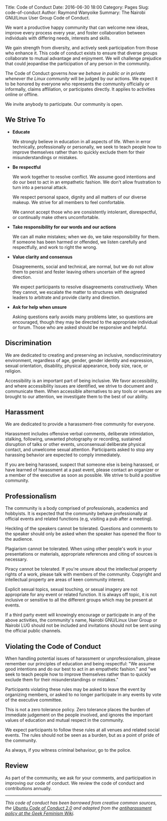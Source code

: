 Title: Code of Conduct
Date: 2016-06-30 18:00
Category: Pages
Slug: code-of-conduct
Author: Raymond Wanyoike
Summary: The Nairobi GNU/Linux User Group Code of Conduct.

We want a productive happy community that can welcome new ideas, improve every process every year, and foster collaboration between individuals with differing needs, interests and skills.

We gain strength from diversity, and actively seek participation from those who enhance it. This code of conduct exists to ensure that diverse groups collaborate to mutual advantage and enjoyment. We will challenge prejudice that could jeopardise the participation of any person in the community.

The Code of Conduct governs _how we behave in public or in private whenever the Linux community_ will be judged by our actions. We expect it to be honored by everyone who represents the community officially or informally, claims affiliation, or participates directly. It applies to activities online or offline.

We invite anybody to participate. Our community is open.

## We Strive To

- **Educate**

    We strongly believe in education in all aspects of life. When in error technically, professionally or personally, we seek to teach people how to improve themselves rather than to quickly exclude them for their misunderstandings or mistakes.

- **Be respectful**

    We work together to resolve conflict. We assume good intentions and do our best to act in an empathetic fashion. We don't allow frustration to turn into a personal attack.

    We respect personal space, dignity and all matters of our diverse makeup. We strive for all members to feel comfortable.

    We cannot accept those who are consistently intolerant, disrespectful, or continually make others uncomfortable.

- **Take responsibility for our words and our actions**

    We can all make mistakes; when we do, we take responsibility for them. If someone has been harmed or offended, we listen carefully and respectfully, and work to right the wrong.

- **Value clarity and consensus**

    Disagreements, social and technical, are normal, but we do not allow them to persist and fester leaving others uncertain of the agreed direction.

    We expect participants to resolve disagreements constructively. When they cannot, we escalate the matter to structures with designated leaders to arbitrate and provide clarity and direction.

- **Ask for help when unsure**

    Asking questions early avoids many problems later, so questions are encouraged, though they may be directed to the appropriate individual or forum. Those who are asked should be responsive and helpful.

## Discrimination

We are dedicated to creating and preserving an inclusive, nondiscriminatory environment, regardless of age, gender, gender identity and expression, sexual orientation, disability, physical appearance, body size, race, or religion.

Accessibility is an important part of being inclusive. We favor accessibility, and where accessibility issues are identified, we strive to document and communicate them. When accessible alternatives to any tools or venues are brought to our attention, we investigate them to the best of our ability.

## Harassment

We are dedicated to provide a harassment-free community for everyone.

Harassment includes offensive verbal comments, deliberate intimidation, stalking, following, unwanted photography or recording, sustained disruption of talks or other events, unconsensual deliberate physical contact, and unwelcome sexual attention. Participants asked to stop any harassing behavior are expected to comply immediately.

If you are being harassed, suspect that someone else is being harassed, or have learned of harassment at a past event, please contact an organizer or a member of the executive as soon as possible. We strive to build a positive community.

## Professionalism

The community is a body comprised of professionals, academics and hobbyists. It is expected that the community behave professionally at official events and related functions (e.g, visiting a pub after a meeting).

Heckling of the speakers cannot be tolerated. Questions and comments to the speaker should only be asked when the speaker has opened the floor to the audience.

Plagiarism cannot be tolerated. When using other people's work in your presentations or materials, appropriate references and citing of sources is necessary.

Piracy cannot be tolerated. If you're unsure about the intellectual property rights of a work, please talk with members of the community. Copyright and intellectual property are areas of keen community interest.

Explicit sexual topics, sexual touching, or sexual imagery are not appropriate for any event or related function. It is always off topic, it is not inclusive or sensitive to all the different groups which may be present at events.

If a third party event will knowingly encourage or participate in any of the above activities, the community's name, Nairobi GNU/Linux User Group or Nairobi LUG should not be included and invitations should not be sent using the official public channels.

## Violating the Code of Conduct

When handling potential issues of harassment or unprofessionalism, please remember our principles of education and being respectful: "We assume good intentions and do our best to act in an empathetic fashion." and "we seek to teach people how to improve themselves rather than to quickly exclude them for their misunderstandings or mistakes."

Participants violating these rules may be asked to leave the event by organizing members, or asked to no longer participate in any events by vote of the executive committee.

This is not a zero tolerance policy. Zero tolerance places the burden of immediate judgement on the people involved, and ignores the important values of education and mutual respect in the community.

We expect participants to follow these rules at all venues and related social events. The rules should not be seen as a burden, but as a point of pride of the community.

As always, if you witness criminal behaviour, go to the police.

## Review

As part of the community, we ask for your comments, and participation in improving our code of conduct. We review the code of conduct and contributions annually.

---

_This code of conduct has been borrowed from creative common sources, the [Ubuntu Code of Conduct 2.0](http://www.ubuntu.com/about/about-ubuntu/conduct) and adapted from the [antiharassment policy at the Geek Feminism Wiki](http://geekfeminism.wikia.com/wiki/Conference_anti-harassment/Policy)._

